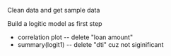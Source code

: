 Clean data and get sample data

Build a logitic model as first step
 - correlation plot -- delete "loan amount"
 - summary(logit1) -- delete "dti" cuz not siginificant

